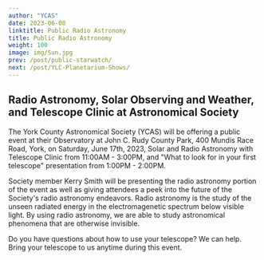 ```yaml
---
author: "YCAS"
date: 2023-06-08
linktitle: Public Radio Astronomy
title: Public Radio Astronomy
weight: 100
image: img/Sun.jpg
prev: /post/public-starwatch/
next: /post/YLC-Planetarium-Shows/
---
```


## Radio Astronomy, Solar Observing and Weather, and Telescope Clinic at Astronomical Society

The York County Astronomical Society (YCAS) will be offering a public event at their Observatory at John C. Rudy County Park, 400 Mundis Race Road, York, on Saturday, June 17th, 2023, Solar and Radio Astronomy with Telescope Clinic from 11:00AM - 3:00PM, and "What to look for in your first telescope" presentation from 1:00PM - 2:00PM.

Society member Kerry Smith will be presenting the radio astronomy portion of the event as well as giving attendees a peek into the future of the Society's radio astronomy endeavors. Radio astronomy is the study of the unseen radiated energy in the electromagenetic spectrum below visible light. By using radio astronomy, we are able to study astronomical phenomena that are otherwise invisible.

Do you have questions about how to use your telescope? We can help. Bring your telescope to us anytime during this event.

